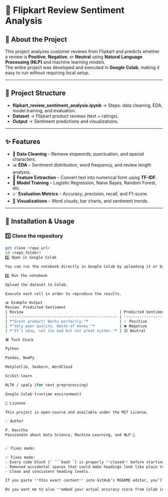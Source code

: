 # 🛒 Flipkart Review Sentiment Analysis

## 📖 About the Project
This project analyzes customer reviews from Flipkart and predicts whether a review is **Positive**, **Negative**, or **Neutral** using **Natural Language Processing (NLP)** and machine learning models.  
The entire project was developed and executed in **Google Colab**, making it easy to run without requiring local setup.

---

## 📂 Project Structure
- **flipkart_review_sentiment_analysis.ipynb** → Steps: data cleaning, EDA, model training, and evaluation.
- **Dataset** → Flipkart product reviews (text + ratings).
- **Output** → Sentiment predictions and visualizations.

---

## ✨ Features
- 🧹 **Data Cleaning** – Remove stopwords, punctuation, and special characters.
- 📊 **EDA** – Sentiment distribution, word frequency, and review length analysis.
- 🧮 **Feature Extraction** – Convert text into numerical form using **TF-IDF**.
- 🤖 **Model Training** – Logistic Regression, Naive Bayes, Random Forest, etc.
- 📈 **Evaluation Metrics** – Accuracy, precision, recall, and F1-score.
- 🎨 **Visualizations** – Word clouds, bar charts, and sentiment trends.

---

## 🚀 Installation & Usage

### 1️⃣ Clone the repository
```bash
git clone <repo_url>
cd <repo_folder>
2️⃣ Open in Google Colab

You can run the notebook directly in Google Colab by uploading it or by using the Colab badge below:

3️⃣ Run the notebook

Upload the dataset to Colab.

Execute each cell in order to reproduce the results.

📊 Example Output
Review	Predicted Sentiment
| Review                                           | Predicted Sentiment |
| ------------------------------------------------ | ------------------- |
| *"Great product! Works perfectly."*              | ✅ Positive          |
| *"Very poor quality. Waste of money."*           | ❌ Negative          |
| *"It’s okay, not too bad but not great either."* | 😐 Neutral          |

🛠 Tech Stack

Python

Pandas, NumPy

Matplotlib, Seaborn, WordCloud

Scikit-learn

NLTK / spaCy (for text preprocessing)

Google Colab (runtime environment)

📜 License

This project is open-source and available under the MIT License.

💡 Author

P. Kavitha
Passionate about Data Science, Machine Learning, and NLP 🚀


✅ Fixes made:  

✅ Fixes made:  
- Every code block (` ```bash `) is properly **closed** before starting the next heading.  
- Removed accidental spaces that could make headings look like plain text.  
- Clean and consistent heading levels.  

If you paste **this exact content** into GitHub’s README editor, you’ll get proper heading sizes for **2️⃣ Open in Google Colab** and all sections after it.  

Do you want me to also **embed your actual accuracy score from Colab into the Example Output section** so it looks more complete?
